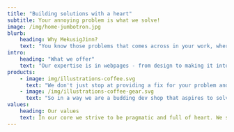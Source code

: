 ```yaml
---
title: "Building solutions with a heart"
subtitle: Your annoying problem is what we solve!
image: /img/home-jumbotron.jpg
blurb:
    heading: Why MekusigJinn?
    text: "You know those problems that comes across in your work, where some software or app you use starts to become annoying? Or when you think something isn't working like it should? If only someone would come and help out. That would be MekusigJinn."
intro:
    heading: "What we offer"
    text: "Our expertise is in webpages - from design to making it into a web that provides an extension of you. Showcase your skills in a personal profile page. Start a shop page that people can order from. Already have a webpage but want to see the limits of what you can accomplish? How about a complex problem that needs to be solved in a big company, where you need seasoned veterans to put out fires? It's MekusigJinn."
products:
    - image: img/illustrations-coffee.svg
      text: "We don't just stop at providing a fix for your problem and walk away. We don't really care about the code that we write compared to solving and making your life a better, peaceful one than before we got in. In times like this - we need gentle servant leadership everywhere, and we strive for it."
    - image: /img/illustrations-coffee-gear.svg
      text: "So in a way we are a budding dev shop that aspires to solve problems of the world. To solve the individuals' web presence, the struggling startups' establishment of MVP's, the happily stretched thin medium sized businesses' that one thing which will make or break that big break."
values:
    heading: Our values
    text: In our core we strive to be pragmatic and full of heart. We strive to not be influenced by money or outside investments, but rather use our skills to benefit those around us - especially our local community. Not only that, we strive to build others up so as to create a positive feedback loop into the world.
---
```


